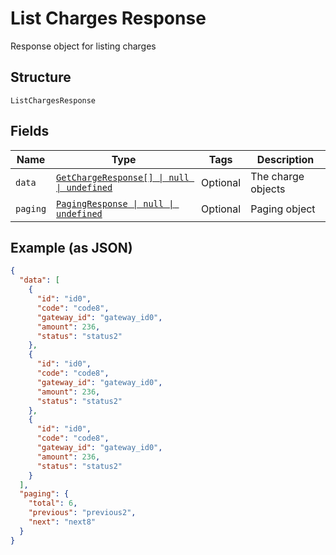 
# List Charges Response

Response object for listing charges

## Structure

`ListChargesResponse`

## Fields

| Name | Type | Tags | Description |
|  --- | --- | --- | --- |
| `data` | [`GetChargeResponse[] \| null \| undefined`](../../doc/models/get-charge-response.md) | Optional | The charge objects |
| `paging` | [`PagingResponse \| null \| undefined`](../../doc/models/paging-response.md) | Optional | Paging object |

## Example (as JSON)

```json
{
  "data": [
    {
      "id": "id0",
      "code": "code8",
      "gateway_id": "gateway_id0",
      "amount": 236,
      "status": "status2"
    },
    {
      "id": "id0",
      "code": "code8",
      "gateway_id": "gateway_id0",
      "amount": 236,
      "status": "status2"
    },
    {
      "id": "id0",
      "code": "code8",
      "gateway_id": "gateway_id0",
      "amount": 236,
      "status": "status2"
    }
  ],
  "paging": {
    "total": 6,
    "previous": "previous2",
    "next": "next8"
  }
}
```

